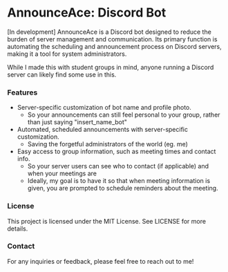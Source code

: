 # AnnounceAce: Discord Bot

[In development] AnnounceAce is a Discord bot designed to reduce the burden of server management and communication. Its primary function is automating the scheduling and announcement process on Discord servers, making it a tool for system administrators. 

While I made this with student groups in mind, anyone running a Discord server can likely find some use in this.

### Features
- Server-specific customization of bot name and profile photo.
  * So your announcements can still feel personal to your group, rather than just saying "insert_name_bot" 
- Automated, scheduled announcements with server-specific customization.
  * Saving the forgetful administrators of the world (eg. me)
- Easy access to group information, such as meeting times and contact info.
  * So your server users can see who to contact (if applicable) and when your meetings are 
  * Ideally, my goal is to have it so that when meeting information is given, you are prompted to schedule reminders about the meeting. 

### License
This project is licensed under the MIT License. See LICENSE for more details.

### Contact
For any inquiries or feedback, please feel free to reach out to me!

